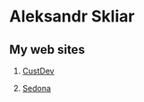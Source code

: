 # Aleksandr Skliar

## My web sites

1. [CustDev](https://aleksandrskl.github.io/custdev/ "Лендинг курса по Customer Development")

2. [Sedona](https://aleksandrskl.github.io/sedona/)
